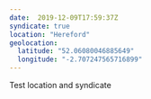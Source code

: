 ```yaml
---
date:  2019-12-09T17:59:37Z
syndicate: true
location: "Hereford"
geolocation: 
  latitude: "52.06080046885649"
  longitude: "-2.707247565716899"
---
```

Test location and syndicate

